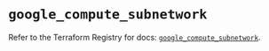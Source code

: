 # `google_compute_subnetwork`

Refer to the Terraform Registry for docs: [`google_compute_subnetwork`](https://registry.terraform.io/providers/hashicorp/google/5.37.0/docs/resources/compute_subnetwork).
